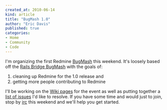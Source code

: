```yaml
---
created_at: 2010-06-14
kind: article
title: "BugMash 1.0"
author: "Eric Davis"
published: true
categories:
- Home
- Community
- Code
---
```


I'm organizing the first Redmine [BugMash][] this weekend.  It's loosely based off the [Rails Bridge BugMash][rb] with the goals of:

1. cleaning up Redmine for the 1.0 release and
2. getting more people contributing to Redmine

I'll be working on the [Wiki pages][bugmash] for the event as well as putting together a [list of issues][issues] I'd like to resolve.  If you have some time and would just to join, stop by [irc][] this weekend and we'll help you get started.

[irc]: irc://irc.freenode.net#redmine-dev
[bugmash]: http://www.redmine.org/wiki/redmine/BugMash-10
[rb]: http://wiki.railsbridge.org/projects/railsbridge/wiki/BugMash
[issues]: http://www.redmine.org/wiki/redmine/BugMash-10
